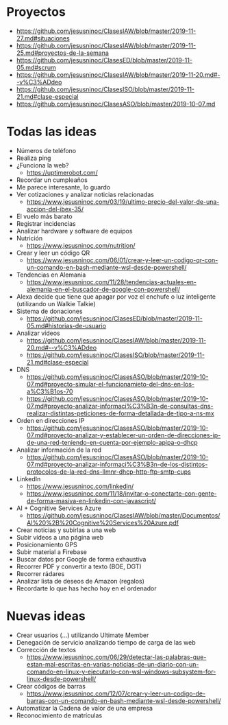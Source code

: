 # Proyectos

* https://github.com/jesusninoc/ClasesIAW/blob/master/2019-11-27.md#situaciones
* https://github.com/jesusninoc/ClasesIAW/blob/master/2019-11-25.md#proyectos-de-la-semana
* https://github.com/jesusninoc/ClasesED/blob/master/2019-11-05.md#scrum
* https://github.com/jesusninoc/ClasesIAW/blob/master/2019-11-20.md#--v%C3%ADdeo
* https://github.com/jesusninoc/ClasesISO/blob/master/2019-11-21.md#clase-especial
* https://github.com/jesusninoc/ClasesASO/blob/master/2019-10-07.md

# Todas las ideas
- Números de teléfono
- Realiza ping
- ¿Funciona la web?
  - https://uptimerobot.com/
- Recordar un cumpleaños
- Me parece interesante, lo guardo
- Ver cotizaciones y analizar noticias relacionadas
  - https://www.jesusninoc.com/03/19/ultimo-precio-del-valor-de-una-accion-del-ibex-35/
- El vuelo más barato
- Registrar incidencias
- Analizar hardware y software de equipos
- Nutrición
  - https://www.jesusninoc.com/nutrition/
- Crear y leer un código QR
  - https://www.jesusninoc.com/06/01/crear-y-leer-un-codigo-qr-con-un-comando-en-bash-mediante-wsl-desde-powershell/
- Tendencias en Alemania
  - https://www.jesusninoc.com/11/28/tendencias-actuales-en-alemania-en-el-buscador-de-google-con-powershell/
- Alexa decide que tiene que apagar por voz el enchufe o luz inteligente (utilizando un Walkie Talkie)
- Sistema de donaciones
  - https://github.com/jesusninoc/ClasesED/blob/master/2019-11-05.md#historias-de-usuario
- Analizar vídeos
  - https://github.com/jesusninoc/ClasesIAW/blob/master/2019-11-20.md#--v%C3%ADdeo
  - https://github.com/jesusninoc/ClasesISO/blob/master/2019-11-21.md#clase-especial
- DNS
  - https://github.com/jesusninoc/ClasesASO/blob/master/2019-10-07.md#proyecto-simular-el-funcionamieto-del-dns-en-los-a%C3%B1os-70
  - https://github.com/jesusninoc/ClasesASO/blob/master/2019-10-07.md#proyecto-analizar-informaci%C3%B3n-de-consultas-dns-realizar-distintas-peticiones-de-forma-detallada-de-tipo-a-ns-mx
- Orden en direcciones IP
  - https://github.com/jesusninoc/ClasesASO/blob/master/2019-10-07.md#proyecto-analizar-y-establecer-un-orden-de-direcciones-ip-de-una-red-teniendo-en-cuenta-por-ejemplo-apipa-o-dhcp
- Analizar información de la red
  - https://github.com/jesusninoc/ClasesASO/blob/master/2019-10-07.md#proyecto-analizar-informaci%C3%B3n-de-los-distintos-protocolos-de-la-red-dns-llmnr-dhcp-http-ftp-smtp-cups
- LinkedIn
  - https://www.jesusninoc.com/linkedin/
  - https://www.jesusninoc.com/11/18/invitar-o-conectarte-con-gente-de-forma-masiva-en-linkedin-con-javascript/
- AI + Cognitive Services Azure
  - https://github.com/jesusninoc/ClasesIAW/blob/master/Documentos/AI%20%2B%20Cognitive%20Services%20Azure.pdf
- Crear noticias y subirlas a una web
- Subir vídeos a una página web
- Posicionamiento GPS
- Subir material a Firebase
- Buscar datos por Google de forma exhaustiva
- Recorrer PDF y convertir a texto (BOE, DGT)
- Recorrer rádares
- Analizar lista de deseos de Amazon (regalos)
- Recordarte lo que has hecho hoy en el ordenador

# Nuevas ideas
- Crear usuarios (...) utilizando Ultimate Member
- Denegación de servicio analizando tiempo de carga de las web
- Corrección de textos
  - https://www.jesusninoc.com/06/29/detectar-las-palabras-que-estan-mal-escritas-en-varias-noticias-de-un-diario-con-un-comando-en-linux-y-ejecutarlo-con-wsl-windows-subsystem-for-linux-desde-powershell/
- Crear códigos de barras
  - https://www.jesusninoc.com/12/07/crear-y-leer-un-codigo-de-barras-con-un-comando-en-bash-mediante-wsl-desde-powershell/
- Automatizar la Cadena de valor de una empresa
- Reconocimiento de matrículas
